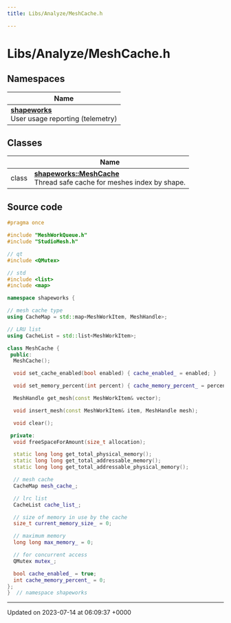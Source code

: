 ```yaml
---
title: Libs/Analyze/MeshCache.h

---
```


# Libs/Analyze/MeshCache.h



## Namespaces

| Name           |
| -------------- |
| **[shapeworks](../Namespaces/namespaceshapeworks.md)** <br>User usage reporting (telemetry)  |

## Classes

|                | Name           |
| -------------- | -------------- |
| class | **[shapeworks::MeshCache](../Classes/classshapeworks_1_1MeshCache.md)** <br>Thread safe cache for meshes index by shape.  |




## Source code

```cpp
#pragma once

#include "MeshWorkQueue.h"
#include "StudioMesh.h"

// qt
#include <QMutex>

// std
#include <list>
#include <map>

namespace shapeworks {

// mesh cache type
using CacheMap = std::map<MeshWorkItem, MeshHandle>;

// LRU list
using CacheList = std::list<MeshWorkItem>;

class MeshCache {
 public:
  MeshCache();

  void set_cache_enabled(bool enabled) { cache_enabled_ = enabled; }

  void set_memory_percent(int percent) { cache_memory_percent_ = percent; }

  MeshHandle get_mesh(const MeshWorkItem& vector);

  void insert_mesh(const MeshWorkItem& item, MeshHandle mesh);

  void clear();

 private:
  void freeSpaceForAmount(size_t allocation);

  static long long get_total_physical_memory();
  static long long get_total_addressable_memory();
  static long long get_total_addressable_physical_memory();

  // mesh cache
  CacheMap mesh_cache_;

  // lrc list
  CacheList cache_list_;

  // size of memory in use by the cache
  size_t current_memory_size_ = 0;

  // maximum memory
  long long max_memory_ = 0;

  // for concurrent access
  QMutex mutex_;

  bool cache_enabled_ = true;
  int cache_memory_percent_ = 0;
};
}  // namespace shapeworks
```


-------------------------------

Updated on 2023-07-14 at 06:09:37 +0000
